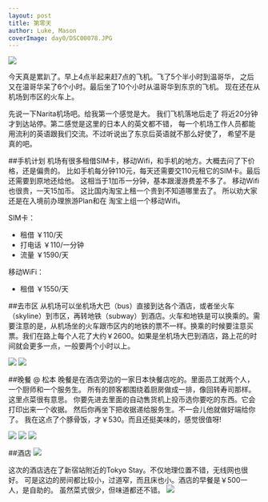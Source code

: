 ```yaml
---
layout: post
title: 第零天
author: Luke, Mason
coverImage: day0/DSC00078.JPG
---
```


<img class="pull-right" src="{{ site.baseurl }}/images/day0/DSC00081.jpg" />

今天真是累趴了。早上4点半起来赶7点的飞机。飞了5个半小时到温哥华， 
之后又在温哥华呆了6个小时。最后坐了10个小时从温哥华到东京的飞机。
现在还在从机场到市区的火车上。

先说一下Narita机场吧。给我第一个感觉是大。 我们飞机落地后走了
将近20分钟才到达站停。第二感觉是这里的日本人的英文都不错，
每一个机场工作人员都能用流利的英语跟我们交流。不过听说出了东京后英语就不那么好使了，
希望不是真的吧。

<!--break-->

##手机计划
机场有很多租借SIM卡，移动Wifi，和手机的地方。大概去问了下价格，还是偏贵的。
比如手机每分钟110元，每天还需要交110元租它的SIM卡。最后还需要到原地还给他。
这相当于1加币一分钟，基本跟漫游费差不多了。 移动Wifi也很贵，一天15加币。
这比国内淘宝上租一个贵到不知道哪里去了。 所以劝大家还是在入境前办理旅游Plan和在
淘宝上组一个移动Wifi。

SIM卡：

- 租借   ￥110/天
- 打电话 ￥110/一分钟
- 流量   ￥1590/天

移动WiFi：

- 租借   ￥1550/天

##去市区
从机场可以坐机场大巴（bus）直接到达各个酒店，或者坐火车（skyline）到市区，再转地铁（subway）到酒店。火车和地铁是可以换乘的。需要注意的是，从机场坐的火车跟市区内的地铁的票不一样。换乘的时候要注意买票。我们在路上每个人花了大约￥2600。如果是坐机场大巴到酒店，路上花的时间就会更多一点，一般要两个小时以上。

<img class="half-width" src="{{ site.baseurl }}/images/day0/DSC00085.JPG" />
<img class="half-width" src="{{ site.baseurl }}/images/day0/DSC00091.JPG" />

##晚餐 @ 松本
晚餐是在酒店旁边的一家日本快餐店吃的。里面员工就两个人，一个厨师和一个服务生。
所有的顾客都围绕着厨房做成一排，像回转寿司那样。这里点菜很有意思。
你要先进去里面的自动售货机上投币选你要吃的东西。它会打印出来一个收据。
然后你再坐下把收据递给服务生。不一会儿他就做好端给你了。
我在这点了个豚骨饭，才￥530。而且还挺美味的，感觉很值呀!

<img class="half-width" src="{{ site.baseurl }}/images/day0/DSC00113.JPG" />
<img class="half-width" src="{{ site.baseurl }}/images/day0/DSC00105.JPG" />
<img class="half-width" src="{{ site.baseurl }}/images/day0/DSC00108.JPG" />

##酒店
<img class="pull-right" src="{{ site.baseurl }}/images/day1/DSC00125.JPG" />

这次的酒店选在了新宿站附近的Tokyo Stay。不仅地理位置不错，无线网也很好。
可是这边的房间都比较小，过道窄，而且床也小。酒店的早餐是￥500一人，是自助的。
虽然菜式很少，但味道都还不错。
<img class="half-width" src="{{ site.baseurl }}/images/day0/DSC00098.JPG" />
